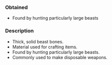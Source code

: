 ### Obtained
- Found by hunting particularly large beasts
### Description
- Thick, solid beast bones.
- Material used for crafting items.
- Found by hunting particularly large beasts.
- Commonly used to make disposable weapons.